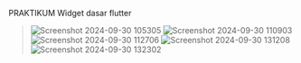 PRAKTIKUM Widget dasar flutter
> ![Screenshot 2024-09-30 105305](https://github.com/user-attachments/assets/cf6c4919-746f-446e-8b74-bc3cb2cd2dee)
> ![Screenshot 2024-09-30 110903](https://github.com/user-attachments/assets/811eadb3-7c7a-481f-b4fd-bf911bf32882)
>![Screenshot 2024-09-30 112706](https://github.com/user-attachments/assets/751bc0b6-efc4-4e3d-bb36-3d7ad30a6a59)
>![Screenshot 2024-09-30 131208](https://github.com/user-attachments/assets/4070d702-df36-4f51-b1de-6c8c699242ff)
>![Screenshot 2024-09-30 132302](https://github.com/user-attachments/assets/15c7fae3-69f8-43ef-af22-28a681445bb1)

